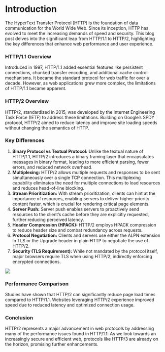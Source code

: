 <h1>Introduction</h1>

The HyperText Transfer Protocol (HTTP) is the foundation of data communication for the World Wide Web. Since its inception, HTTP has evolved to meet the increasing demands of speed and security. This blog post delves into the significant leap from HTTP/1.1 to HTTP/2, highlighting the key differences that enhance web performance and user experience.

<h3>HTTP/1.1 Overview</h3>

Introduced in 1997, HTTP/1.1 added essential features like persistent connections, chunked transfer encoding, and additional cache control mechanisms. It became the standard protocol for web traffic for over a decade. However, as web applications grew more complex, the limitations of HTTP/1.1 became apparent.

<h3>HTTP/2 Overview</h3>

HTTP/2, standardized in 2015, was developed by the Internet Engineering Task Force (IETF) to address these limitations. Building on Google’s SPDY protocol, HTTP/2 aimed to reduce latency and improve site loading speeds without changing the semantics of HTTP.

<h3>Key Differences</h3>

1. <b>Binary Protocol vs Textual Protocol:</b> Unlike the textual nature of HTTP/1.1, HTTP/2 introduces a binary framing layer that encapsulates messages in binary format, leading to more efficient parsing, fewer errors, and reduced network overhead.
2. <b>Multiplexing:</b> HTTP/2 allows multiple requests and responses to be sent simultaneously over a single TCP connection. This multiplexing capability eliminates the need for multiple connections to load resources and reduces head-of-line blocking.
3. <b>Stream Prioritization:</b> With stream prioritization, clients can hint at the importance of resources, enabling servers to deliver higher-priority content faster, which is crucial for rendering critical page elements.
4. <b>Server Push:</b> Server push enables servers to proactively send resources to the client’s cache before they are explicitly requested, further reducing perceived latency.
5. <b>Header Compression (HPACK):</b> HTTP/2 employs HPACK compression to reduce header size and combat redundancy across requests.
6. <b>Protocol Negotiation:</b> Clients and servers use either the ALPN extension in TLS or the Upgrade header in plain HTTP to negotiate the use of HTTP/2.
7. <b>Security (TLS Requirement):</b> While not mandated by the protocol itself, major browsers require TLS when using HTTP/2, indirectly enforcing encrypted connections.
<img src="https://miro.medium.com/v2/resize:fit:648/0*MfSxvU3VHy5gLnjE">

<h3>Performance Comparison</h3>

Studies have shown that HTTP/2 can significantly reduce page load times compared to HTTP/1.1. Websites leveraging HTTP/2 experience improved speed due to reduced latency and optimized connection usage.

<h3>Conclusion</h3>

HTTP/2 represents a major advancement in web protocols by addressing many of the performance issues found in HTTP/1.1. As we look towards an increasingly secure and efficient web, protocols like HTTP/3 are already on the horizon, promising further enhancements.
